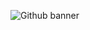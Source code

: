 ![Github banner](https://user-images.githubusercontent.com/85269652/179813907-858e8f52-3139-43c9-9e89-cc854d12d598.JPG)

